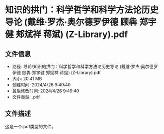 ﻿# 知识的拱门：科学哲学和科学方法论历史导论 (戴维·罗杰·奥尔德罗伊德 顾犇 郑宇健 郏斌祥 蒋斌) (Z-Library).pdf

## 文件信息
- 路径: 导论\知识的拱门：科学哲学和科学方法论历史导论 (戴维·罗杰·奥尔德罗伊德 顾犇 郑宇健 郏斌祥 蒋斌) (Z-Library).pdf
- 大小: 20.41 MB
- 创建时间: 2024/4/26 9:49:40
- 最后修改时间: 2024/4/26 9:49:40
- 文件类型: .pdf

## 文件描述
这是一个.pdf类型的文件。

